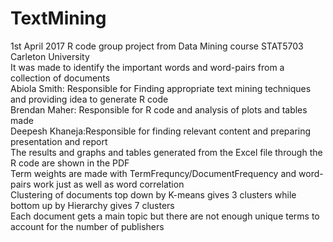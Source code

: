 # TextMining
1st April 2017 R code group project from Data Mining course STAT5703 Carleton University                             
It was made to identify the important words and word-pairs from a collection of documents                            
Abiola Smith: Responsible for Finding appropriate text mining techniques and providing idea to generate R code       
Brendan Maher: Responsible for R code and analysis of plots and tables made                                          
Deepesh Khaneja:Responsible for finding relevant content and preparing presentation and report                       
The results and graphs and tables generated from the Excel file through the R code are shown in the PDF              
Term weights are made with TermFrequncy/DocumentFrequency and word-pairs work just as well as word correlation     
Clustering of documents top down by K-means gives 3 clusters while bottom up by Hierarchy gives 7 clusters           
Each document gets a main topic but there are not enough unique terms to account for the number of publishers
